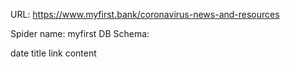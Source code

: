 URL: https://www.myfirst.bank/coronavirus-news-and-resources

Spider name: myfirst
DB Schema:

date
title
link
content
